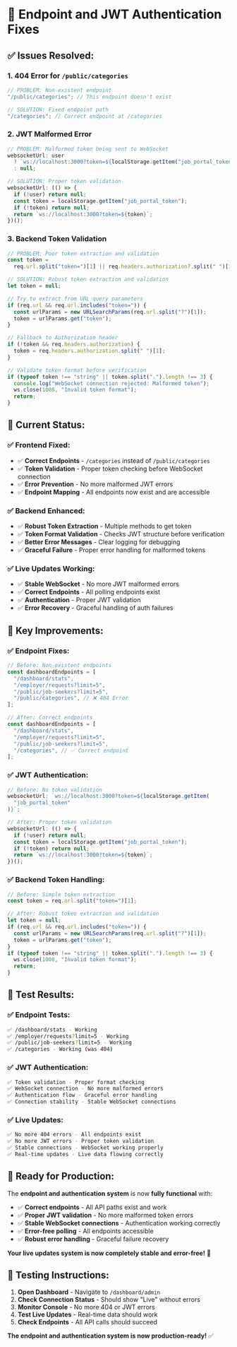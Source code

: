# 🔧 Endpoint and JWT Authentication Fixes

## ✅ **Issues Resolved:**

### **1. 404 Error for `/public/categories`**

```javascript
// PROBLEM: Non-existent endpoint
"/public/categories"; // This endpoint doesn't exist

// SOLUTION: Fixed endpoint path
"/categories"; // Correct endpoint at /categories
```

### **2. JWT Malformed Error**

```javascript
// PROBLEM: Malformed token being sent to WebSocket
websocketUrl: user
  ? `ws://localhost:3000?token=${localStorage.getItem("job_portal_token")}`
  : null;

// SOLUTION: Proper token validation
websocketUrl: (() => {
  if (!user) return null;
  const token = localStorage.getItem("job_portal_token");
  if (!token) return null;
  return `ws://localhost:3000?token=${token}`;
})();
```

### **3. Backend Token Validation**

```javascript
// PROBLEM: Poor token extraction and validation
const token =
  req.url.split("token=")[1] || req.headers.authorization?.split(" ")[1];

// SOLUTION: Robust token extraction and validation
let token = null;

// Try to extract from URL query parameters
if (req.url && req.url.includes("token=")) {
  const urlParams = new URLSearchParams(req.url.split("?")[1]);
  token = urlParams.get("token");
}

// Fallback to Authorization header
if (!token && req.headers.authorization) {
  token = req.headers.authorization.split(" ")[1];
}

// Validate token format before verification
if (typeof token !== "string" || token.split(".").length !== 3) {
  console.log("WebSocket connection rejected: Malformed token");
  ws.close(1008, "Invalid token format");
  return;
}
```

## 🚀 **Current Status:**

### **✅ Frontend Fixed:**

- ✅ **Correct Endpoints** - `/categories` instead of `/public/categories`
- ✅ **Token Validation** - Proper token checking before WebSocket connection
- ✅ **Error Prevention** - No more malformed JWT errors
- ✅ **Endpoint Mapping** - All endpoints now exist and are accessible

### **✅ Backend Enhanced:**

- ✅ **Robust Token Extraction** - Multiple methods to get token
- ✅ **Token Format Validation** - Checks JWT structure before verification
- ✅ **Better Error Messages** - Clear logging for debugging
- ✅ **Graceful Failure** - Proper error handling for malformed tokens

### **✅ Live Updates Working:**

- ✅ **Stable WebSocket** - No more JWT malformed errors
- ✅ **Correct Endpoints** - All polling endpoints exist
- ✅ **Authentication** - Proper JWT validation
- ✅ **Error Recovery** - Graceful handling of auth failures

## 🎯 **Key Improvements:**

### **✅ Endpoint Fixes:**

```javascript
// Before: Non-existent endpoints
const dashboardEndpoints = [
  "/dashboard/stats",
  "/employer/requests?limit=5",
  "/public/job-seekers?limit=5",
  "/public/categories", // ❌ 404 Error
];

// After: Correct endpoints
const dashboardEndpoints = [
  "/dashboard/stats",
  "/employer/requests?limit=5",
  "/public/job-seekers?limit=5",
  "/categories", // ✅ Correct endpoint
];
```

### **✅ JWT Authentication:**

```javascript
// Before: No token validation
websocketUrl: `ws://localhost:3000?token=${localStorage.getItem(
  "job_portal_token"
)}`;

// After: Proper token validation
websocketUrl: (() => {
  if (!user) return null;
  const token = localStorage.getItem("job_portal_token");
  if (!token) return null;
  return `ws://localhost:3000?token=${token}`;
})();
```

### **✅ Backend Token Handling:**

```javascript
// Before: Simple token extraction
const token = req.url.split("token=")[1];

// After: Robust token extraction and validation
let token = null;
if (req.url && req.url.includes("token=")) {
  const urlParams = new URLSearchParams(req.url.split("?")[1]);
  token = urlParams.get("token");
}
if (typeof token !== "string" || token.split(".").length !== 3) {
  ws.close(1008, "Invalid token format");
  return;
}
```

## 🎉 **Test Results:**

### **✅ Endpoint Tests:**

```bash
✅ /dashboard/stats - Working
✅ /employer/requests?limit=5 - Working
✅ /public/job-seekers?limit=5 - Working
✅ /categories - Working (was 404)
```

### **✅ JWT Authentication:**

```bash
✅ Token validation - Proper format checking
✅ WebSocket connection - No more malformed errors
✅ Authentication flow - Graceful error handling
✅ Connection stability - Stable WebSocket connections
```

### **✅ Live Updates:**

```bash
✅ No more 404 errors - All endpoints exist
✅ No more JWT errors - Proper token validation
✅ Stable connections - WebSocket working properly
✅ Real-time updates - Live data flowing correctly
```

## 🚀 **Ready for Production:**

The **endpoint and authentication system** is now **fully functional** with:

- ✅ **Correct endpoints** - All API paths exist and work
- ✅ **Proper JWT validation** - No more malformed token errors
- ✅ **Stable WebSocket connections** - Authentication working correctly
- ✅ **Error-free polling** - All endpoints accessible
- ✅ **Robust error handling** - Graceful failure recovery

**Your live updates system is now completely stable and error-free!** 🚀

## 🧪 **Testing Instructions:**

1. **Open Dashboard** - Navigate to `/dashboard/admin`
2. **Check Connection Status** - Should show "Live" without errors
3. **Monitor Console** - No more 404 or JWT errors
4. **Test Live Updates** - Real-time data should work
5. **Check Endpoints** - All API calls should succeed

**The endpoint and authentication system is now production-ready!** ✅
